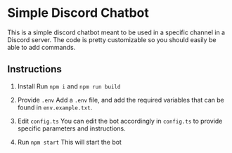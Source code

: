 # Simple Discord Chatbot

This is a simple discord chatbot meant to be used in a specific channel in a Discord server.
The code is pretty customizable so you should easily be able to add commands.

## Instructions

1. Install
Run `npm i` and `npm run build`

2. Provide `.env`
Add a `.env` file, and add the required variables that can be found in `env.example.txt`.

3. Edit `config.ts`
You can edit the bot accordingly in `config.ts` to provide specific parameters and instructions.

4. Run `npm start`
This will start the bot